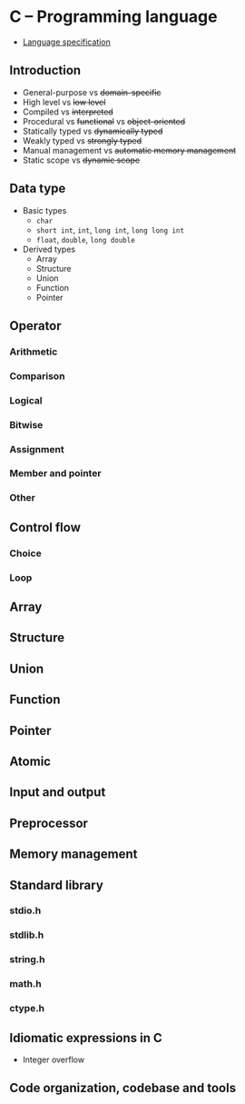 # C – Programming language

- [Language specification](https://www.open-std.org/jtc1/sc22/wg14/www/docs/n3096.pdf)

## Introduction

- General-purpose vs ~~domain-specific~~
- High level vs ~~low level~~
- Compiled vs ~~interpreted~~
- Procedural vs ~~functional~~ vs ~~object-oriented~~
- Statically typed vs ~~dynamically typed~~
- Weakly typed vs ~~strongly typed~~
- Manual management vs ~~automatic memory management~~
- Static scope vs ~~dynamic scope~~

## Data type

- Basic types
    - `char`
    - `short int`, `int`, `long int`, `long long int`
    - `float`, `double`, `long double`
- Derived types
    - Array
    - Structure
    - Union
    - Function
    - Pointer

## Operator

### Arithmetic

### Comparison

### Logical

### Bitwise

### Assignment

### Member and pointer

### Other

## Control flow

### Choice

### Loop

## Array

## Structure

## Union

## Function

## Pointer

## Atomic

## Input and output

## Preprocessor

## Memory management

## Standard library

### stdio.h

### stdlib.h

### string.h

### math.h

### ctype.h

## Idiomatic expressions in C

- Integer overflow

## Code organization, codebase and tools